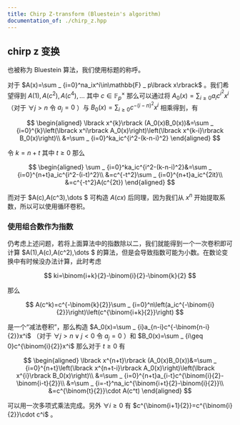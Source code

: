 ```yaml
---
title: Chirp Z-transform (Bluestein's algorithm)
documentation_of: ./chirp_z.hpp
---
```


## chirp z 变换

也被称为 Bluestein 算法，我们使用标题的称呼。

对于 $A(x)=\sum _ {i=0}^na_ix^i\in\mathbb{F} _ p\lbrack x\rbrack$ 。我们希望得到 $A(1),A(c^2),A(c^4),\dots$ 其中 $c\in\mathbb{F} _ p^\times$ 那么可以通过将 $A_0(x)=\sum _ {i\geq 0}a_ic^{i^2}x^i$ （对于 $\forall j\gt n$ 令 $a_j=0$ ）与 $B_0(x)=\sum _ {i\geq 0}c^{-(i-n)^2}x^i$ 相乘得到，有

$$
\begin{aligned}
\lbrack x^{k}\rbrack (A_0(x)B_0(x))&=\sum _ {i=0}^{k}\left(\lbrack x^i\rbrack A_0(x)\right)\left(\lbrack x^{k-i}\rbrack B_0(x)\right)\\
&=\sum _ {i=0}^ka_ic^{i^2-(k-n-i)^2}
\end{aligned}
$$

令 $k=n+t$ 其中 $t\geq 0$ 那么

$$
\begin{aligned}
\sum _ {i=0}^ka_ic^{i^2-(k-n-i)^2}&=\sum _ {i=0}^{n+t}a_ic^{i^2-(i-t)^2}\\
&=c^{-t^2}\sum _ {i=0}^{n+t}a_ic^{2it}\\
&=c^{-t^2}A(c^{2t})
\end{aligned}
$$

而对于 $A(c),A(c^3),\dots $ 可构造 $A(cx)$ 后同理，因为我们从 $x^n$ 开始提取系数，所以可以使用循环卷积。

### 使用组合数作为指数

仍考虑上述问题，若将上面算法中的指数除以二，我们就能得到一个一次卷积即可计算 $A(1),A(c),A(c^2),\dots $ 的算法，但是会导致指数可能为小数。在数论变换中有时候没办法计算，此时考虑

$$
ki=\binom{i+k}{2}-\binom{i}{2}-\binom{k}{2}
$$

那么

$$
A(c^k)=c^{-\binom{k}{2}}\sum _ {i=0}^n\left(a_ic^{-\binom{i}{2}}\right)\left(c^{\binom{i+k}{2}}\right)
$$

是一个“减法卷积”，那么构造 $A_0(x)=\sum _ {i}a_{n-i}c^{-\binom{n-i}{2}}x^i$ （对于 $\forall j\gt n\lor j\lt 0$ 令 $a_j=0$ ）和 $B_0(x)=\sum _ {i\geq 0}c^{\binom{i}{2}}x^i$ 那么对于 $t\geq 0$ 有

$$
\begin{aligned}
\lbrack x^{n+t}\rbrack (A_0(x)B_0(x))&=\sum _ {i=0}^{n+t}\left(\lbrack x^{n+t-i}\rbrack A_0(x)\right)\left(\lbrack x^{i}\rbrack B_0(x)\right)\\
&=\sum _ {i=0}^{n+t}a_{i-t}c^{\binom{i}{2}-\binom{i-t}{2}}\\
&=\sum _ {i=-t}^na_ic^{\binom{i+t}{2}-\binom{i}{2}}\\
&=c^{\binom{t}{2}}\cdot A(c^t)
\end{aligned}
$$

可以用一次多项式乘法完成。另外 $\forall i\geq 0$ 有 $c^{\binom{i+1}{2}}=c^{\binom{i}{2}}\cdot c^i$ 。